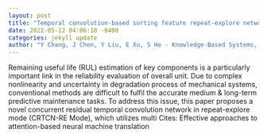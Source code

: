 ```yaml
--- 
layout: post 
title: "Temporal convolution-based sorting feature repeat-explore network combining with multi-band information for remaining useful life estimation of equipment" 
date: 2022-05-12 04:06:18 -0400 
categories: jekyll update 
author: "Y Chang, J Chen, Y Liu, E Xu, S He - Knowledge-Based Systems, 2022" 
--- 
```

Remaining useful life (RUL) estimation of key components is a particularly important link in the reliability evaluation of overall unit. Due to complex nonlinearity and uncertainty in degradation process of mechanical systems, conventional methods are difficult to fulfil the accurate medium & long-term predictive maintenance tasks. To address this issue, this paper proposes a novel concurrent residual temporal convolution network in repeat-explore mode (CRTCN-RE Mode), which utilizes multi Cites: Effective approaches to attention-based neural machine translation